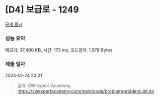 # [D4] 보급로 - 1249 

[문제 링크](https://swexpertacademy.com/main/code/problem/problemDetail.do?contestProbId=AV15QRX6APsCFAYD) 

### 성능 요약

메모리: 37,400 KB, 시간: 173 ms, 코드길이: 1,978 Bytes

### 제출 일자

2024-01-24 20:21



> 출처: SW Expert Academy, https://swexpertacademy.com/main/code/problem/problemList.do